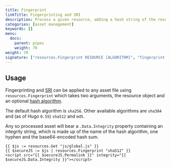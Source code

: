 ```yaml
---
title: Fingerprint
linkTitle: Fingerprinting and SRI
description: Process a given resource, adding a hash string of the resource's content.
categories: [asset management]
keywords: []
menu:
  docs:
    parent: pipes
    weight: 70
weight: 70
signature: ["resources.Fingerprint RESOURCE [ALGORITHM]", "fingerprint RESOURCE [ALGORITHM]"]
---
```


## Usage

Fingerprinting and [SRI](https://developer.mozilla.org/en-US/docs/Web/Security/Subresource_Integrity) can be applied to any asset file using `resources.Fingerprint` which takes two arguments, the resource object and an optional [hash algorithm](https://en.wikipedia.org/wiki/Secure_Hash_Algorithms).

The default hash algorithm is `sha256`. Other available algorithms are `sha384` and (as of Hugo `0.55`) `sha512` and `md5`.

Any so processed asset will bear a `.Data.Integrity` property containing an integrity string, which is made up of the name of the hash algorithm, one hyphen and the base64-encoded hash sum.

```go-html-template
{{ $js := resources.Get "js/global.js" }}
{{ $secureJS := $js | resources.Fingerprint "sha512" }}
<script src="{{ $secureJS.Permalink }}" integrity="{{ $secureJS.Data.Integrity }}"></script>
```

